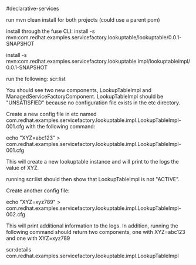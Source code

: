 #declarative-services

run mvn clean install for both projects (could use a parent pom)

install through the fuse CLI:
install -s mvn:com.redhat.examples.servicefactory.lookuptable/lookuptable/0.0.1-SNAPSHOT

install -s mvn:com.redhat.examples.servicefactory.lookuptable.impl/lookuptableimpl/0.0.1-SNAPSHOT

run the following:
scr:list

You should see two new components, LookupTableImpl and ManagedServiceFactoryComponent. LookupTableImpl should be "UNSATISFIED" because no configuration file exists in the etc directory.

Create a new config file in etc named com.redhat.examples.servicefactory.lookuptable.impl.LookupTableImpl-001.cfg with the following command:

echo "XYZ=abc123" > com.redhat.examples.servicefactory.lookuptable.impl.LookupTableImpl-001.cfg

This will create a new lookuptable instance and will print to the logs the value of XYZ.

running scr:list should then show that LookupTableImpl is not "ACTIVE".

Create another config file:

echo "XYZ=xyz789" > com.redhat.examples.servicefactory.lookuptable.impl.LookupTableImpl-002.cfg

This will print additional information to the logs. In addition, running the following command should return two components, one with XYZ=abc123 and one with XYZ=xyz789

scr:details com.redhat.examples.servicefactory.lookuptable.impl.LookupTableImpl



